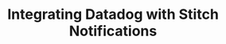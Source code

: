---
# -------------------------- #
#      Page & Formatting     #
# -------------------------- #

title: Integrating Datadog with Stitch Notifications 
permalink: /account-security/notifications/integrate-notifications-with-datadog
summary: "Integrate Stitch notifications with Datadog using Stitch's Custom email notification list feature."

key: "datadog-email-notifications"

input: false
layout: tutorial

type: "notifications"
weight: 6

enterprise: true{:target="new"}
enterprise-cta:
  feature: "The custom notification list "
  title: "{{ site.data.strings.enterprise.title.is-an | prepend: page.enterprise-cta.feature }}"
  copy: "{{ site.data.strings.enterprise.copy.is-an | prepend: page.enterprise-cta.feature | flatify }}"


# -------------------------- #
#   RELATED SIDEBAR LINKS    #
# -------------------------- #

related:
  - title: "Datadog email event documentation"
    link: "https://docs.datadoghq.com/graphing/event_stream/#events-email" 

  - title: "Extend Stitch email notifications"
    link: "{{ link.account.customize-notifications | prepend: site.baseurl }}"

  - title: "Notifications overview"
    link: "{{ link.account.notification-settings | prepend: site.baseurl }}"

  - title: "Notifications reference"
    link: "{{ link.account.notification-reference | prepend: site.baseurl }}"


# -------------------------- #
#       Introduction         #
# -------------------------- #

intro: |
  {% include misc/data-files.html %}

  Using the [Custom email notification list feature]({{ link.account.customize-notifications | prepend: site.baseurl }}), you can integrate Stitch notifications with your [Datadog account](https://www.slack.com){:target="new"}.

  When a Stitch email notification is sent to Datadog, it will display in the **Events** stream. For example: This is an email notification sent to Datadog about an issue with a Salesforce integration:

  ![Event email notification in the Datadog event stream]({{ site.baseurl }}/images/account-security/notifications-datadog-event-stream.png)

  In this guide, we'll walk you through integrating your Stitch notifications with Datadog using [Datadog's event email feature](https://docs.datadoghq.com/graphing/event_stream/#events-email){:target="new"}.


# -------------------------- #
#        Requirements        #
# -------------------------- #

requirements:
  - item: |
      **A Stitch Enterprise plan.** The Custom email notification list is available only on a Stitch Enterprise plan.
  - item: |
      **An existing Datadog account.**


# -------------------------- #
#        Instructions        #
# -------------------------- #

steps:
  - title: "Create a Datadog event email address"
    anchor: "create-event-email-address"
    content: |
      1. Sign into your Datadog account.
      2. In the sidenav, click **Integrations > APIs**.
      3. On the page that displays, click **Events API Emails**.
      4. In the **New API Email** section, check that the **Format** is set to **Plain text**.
      5. Click **Create API Email**.
      6. Copy the email address that displays: 

         ![Events API Emails section in the Datadog app]({{ site.baseurl }}/images/account-security/datadog-email-event-address.png)

  - title: "Add the Datadog email address to your Stitch custom notification list"
    anchor: "add-datadog-email-to-stitch"
    content: |
      1. Sign into your Stitch account.
      2. Click the {{ app.menu-paths.account-settings }}.
      3. Click the **{{ app.page-names.notification-tab }}** tab.
      4. Click the **Add email** button in the **Custom notification list** section.
      5. In the field that displays, paste the Datadog email address you created in [Step 1](#create-event-email-address).
      6. Click the **Save Email** button.

      ---

next-steps: |
  After you've set up notifications in Datadog, use the [Notification reference]({{ link.account.notification-reference | prepend: site.baseurl }}) to learn more about the notifications Stitch sends.
---